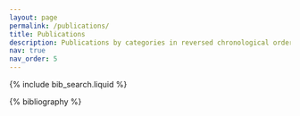 ```yaml
---
layout: page
permalink: /publications/
title: Publications
description: Publications by categories in reversed chronological order.
nav: true
nav_order: 5
---
```


<!-- _pages/publications.md -->

<!-- Bibsearch Feature -->

{% include bib_search.liquid %}

<div class="publications">

{% bibliography %}

</div>
